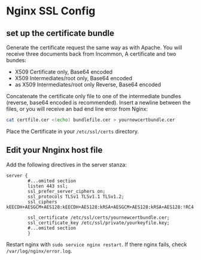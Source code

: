 # Nginx SSL Config

## set up the certificate bundle
Generate the certificate request the same way as with Apache. You will receive three documents back from Incommon, A certificate and two bundes:
* X509 Certificate only, Base64 encoded
* X509 Intermediates/root only, Base64 encoded
* as X509 Intermediates/root only Reverse, Base64 encoded

Concatenate the certificate only file to one of the intermediate bundles (reverse, base64 encoded is recommended). Insert a newline between the files, or you will receive an bad end line error from Nginx:
```bash
cat certfile.cer <(echo) bundlefile.cer > yournewcertbundle.cer
```

Place the Certificate in your `/etc/ssl/certs` directory.

## Edit your Nnginx host file
Add the following directives in the server stanza:
```nginx
server {
        #...omited section
        listen 443 ssl;
        ssl_prefer_server_ciphers on;
        ssl_protocols TLSv1 TLSv1.1 TLSv1.2;
        ssl_ciphers kEECDH+AESGCM+AES128:kEECDH+AES128:kRSA+AESGCM+AES128:kRSA+AES128:!RC4:!aNULL:!eNULL:!MD5:!EXPORT:!LOW:!SEED:!CAMELLIA:!IDEA:!PSK:!SRP:!SSLv2;
        
        ssl_certificate /etc/ssl/certs/yournewcertbundle.cer;
        ssl_certificate_key /etc/ssl/private/yourkeyfile.key;
        #...omited section
        }
```
Restart nginx with `sudo service nginx restart`. If there nginx fails, check `/var/log/nginx/error.log`. 
